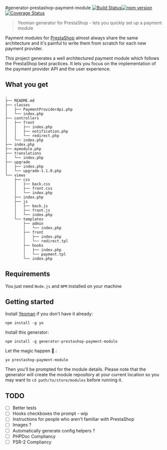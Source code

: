 #generator-prestashop-payment-module
[![Build Status](https://travis-ci.org/marcpicaud/generator-prestashop-payment-module.svg?branch=master)](https://travis-ci.org/marcpicaud/generator-prestashop-payment-module)[![npm version](https://badge.fury.io/js/generator-prestashop-payment-module.svg)](https://badge.fury.io/js/generator-prestashop-payment-module)[![Coverage Status](https://coveralls.io/repos/github/marcpicaud/generator-prestashop-payment-module/badge.svg?branch=master)](https://coveralls.io/github/marcpicaud/generator-prestashop-payment-module?branch=master)
> Yeoman generator for PrestaShop - lets you quickly set up a payment module

Payment modules for [PrestaShop](https://www.prestashop.com/) almost always share the same architecture and it's painful to write them from scratch for each new payment provider.

This project generates a well architectured payment module which follows the PrestaShop best practices. It lets you focus on the implementation of the payment provider API and the user experience.

## What you get
```
.
├── README.md
├── classes
│   ├── PaymentProviderApi.php
│   └── index.php
├── controllers
│   ├── front
│   │   ├── index.php
│   │   ├── notification.php
│   │   └── redirect.php
│   └── index.php
├── index.php
├── mymodule.php
├── translations
│   └── index.php
├── upgrade
│   ├── index.php
│   └── upgrade-1.1.0.php
└── views
    ├── css
    │   ├── back.css
    │   ├── front.css
    │   └── index.php
    ├── index.php
    ├── js
    │   ├── back.js
    │   ├── front.js
    │   └── index.php
    └── templates
        ├── admin
        │   └── index.php
        ├── front
        │   ├── index.php
        │   └── redirect.tpl
        ├── hooks
        │   ├── index.php
        │   └── payment.tpl
        └── index.php
```

## Requirements

You just need `Node.js` and `NPM` installed on your machine


## Getting started

Install [Yeoman](http://yeoman.io/) if you don't have it already:
```
npm install -g yo
```

Install this generator:
```
npm install -g generator-prestashop-payment-module
```

Let the magic happen :tada: :
```
yo prestashop-payment-module
```

Then you'll be prompted for the module details. Please note that the generator will create the module repository at your current location so you may want to `cd path/to/store/modules` before running it.

## TODO
- [ ] Better tests
- [ ] Hooks checkboxes the prompt - wip
- [ ] Instructions for people who aren't familiar with PrestaShop
- [ ] Images ?
- [ ] Automatically generate config helpers ?
- [ ] PHPDoc Compliancy
- [ ] PSR-2 Compliancy
